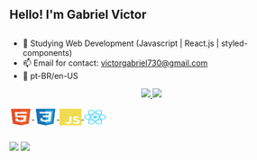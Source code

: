  ## Hello! I'm Gabriel Victor 

  ##

- 🌱 
Studying Web Development (Javascript | React.js | styled-components)
- 📫 Email for contact: victorgabriel730@gmail.com
- :rocket: pt-BR/en-US

<div align="center">
  <a href="https://github.com/Gabriel-Vict0r">
  <img height="180em" src="https://github-readme-stats.vercel.app/api?username=Gabriel-Vict0r&show_icons=true&theme=dracula&include_all_commits=true&count_private=true"/>
  <img height="180em" src="https://github-readme-stats.vercel.app/api/top-langs/?username=Gabriel-Vict0r&layout=compact&langs_count=7&theme=dracula"/>
</div>

  <div style="display: inline_block"><br>
      <img align="center" alt="Gabriel-HTML" height="30" width="40" src="https://raw.githubusercontent.com/devicons/devicon/master/icons/html5/html5-original.svg">
      <img align="center" alt="Gabriel-CSS" height="30" width="40" src="https://raw.githubusercontent.com/devicons/devicon/master/icons/css3/css3-original.svg">
  <img align="center" alt="Gabriel-Js" height="30" width="40" src="https://raw.githubusercontent.com/devicons/devicon/master/icons/javascript/javascript-plain.svg">
  <img align="center" alt="Gabriel-React" height="30" width="40" src="https://raw.githubusercontent.com/devicons/devicon/master/icons/react/react-original.svg">
    </div>
  
  ##
  
  <div>
    <a href = "mailto:victorgabriel1730@gmail.com"><img src="https://img.shields.io/badge/-Gmail-%23333?style=for-the-badge&logo=gmail&logoColor=white" target="_blank"></a>
  <a href="https://www.linkedin.com/public-profile/settings?lipi=urn%3Ali%3Apage%3Ad_flagship3_profile_self_edit_contact-info%3B38n3VD7sQpOydBJDydo%2F4A%3D%3D" target="_blank"><img src="https://img.shields.io/badge/-LinkedIn-%230077B5?style=for-the-badge&logo=linkedin&logoColor=white" target="_blank"></a>
  </div>
